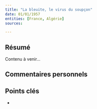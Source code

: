 ```yaml
---
title: "La bleuite, le virus du soupçon"
date: 01/01/1957
entities: [France, Algérie]
sources:

---
```


## Résumé
Contenu à venir…

## Commentaires personnels

## Points clés
- 
